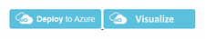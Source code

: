 <a href="https://portal.azure.com/#create/Microsoft.Template/uri/https%3A%2F%2Fraw.githubusercontent.com%2FBlueGranite%2FAIWorkshop%2Fmaster%2FDeployDatabricks%2Fazuredeploy.json" target="_blank">
<img src="https://raw.githubusercontent.com/Azure/azure-quickstart-templates/master/1-CONTRIBUTION-GUIDE/images/deploytoazure.png"/>
</a>
<a href="http://armviz.io/#/?load=https%3A%2F%2Fraw.githubusercontent.com%2FBlueGranite%2FAIWorkshop%2Fmaster%2FDeployDatabricks%2Fazuredeploy.json" target="_blank">
<img src="https://raw.githubusercontent.com/Azure/azure-quickstart-templates/master/1-CONTRIBUTION-GUIDE/images/visualizebutton.png"/>
</a>

